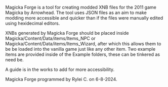 Magicka Forge is a tool for creating modded XNB files for the 2011 game Magicka by Arrowhead.
The tool uses JSON files as an aim to make modding more accessible and quicker than if the files were manually edited using hexidecimal editors.

XNBs generated by Magicka Forge should be placed inside Magicka/Content/Data/items/Items_NPC or Magicka/Content/Data/items/Items_Wizard, after which this allows them to be be loaded into the vanilla game just like any other item.
Two example items are provided inside of the Example folders, these can be tinkered as need be.

A guide is in the works to add for more accessibility. 

Magicka Forge programmed by Rylei C. on 6-8-2024.

